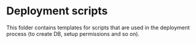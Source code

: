 # Deployment scripts

This folder contains templates for scripts that are used in the deployment process (to create DB, setup permissions 
and so on).